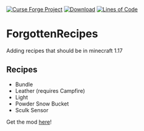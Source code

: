 [![Curse Forge Project](http://cf.way2muchnoise.eu/versions/For%20Minecraft_496392_all.svg)](https://www.curseforge.com/minecraft/mc-mods/forgottenrecipes/)
[![Download](http://cf.way2muchnoise.eu/full_496392_downloads.svg)](https://www.curseforge.com/minecraft/mc-mods/forgottenrecipes/files/)
[![Lines of Code](https://tokei.rs/b1/github/Affehund/ForgottenRecipes?category=code)](https://github.com/Affehund/ForgottenRecipes)

# ForgottenRecipes
 Adding recipes that should be in minecraft 1.17
 
## Recipes
- Bundle
- Leather (requires Campfire)
- Light
- Powder Snow Bucket
- Sculk Sensor
 
Get the mod [here](https://www.curseforge.com/minecraft/mc-mods/forgottenrecipes/)! 

